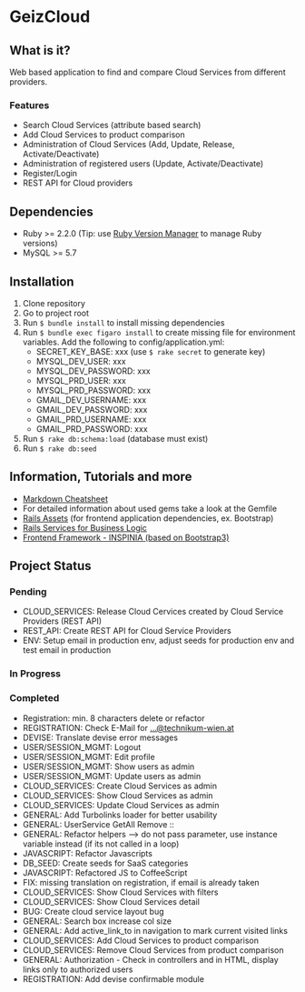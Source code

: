 # GeizCloud

## What is it?
Web based application to find and compare Cloud Services from different providers.

### Features
* Search Cloud Services (attribute based search)
* Add Cloud Services to product comparison
* Administration of Cloud Services (Add, Update, Release, Activate/Deactivate)
* Administration of registered users (Update, Activate/Deactivate)
* Register/Login
* REST API for Cloud providers

## Dependencies
- Ruby >= 2.2.0 (Tip: use [Ruby Version Manager](https://rvm.io) to manage Ruby versions)
- MySQL >= 5.7

## Installation
1. Clone repository
2. Go to project root
2. Run `$ bundle install` to install missing dependencies
3. Run `$ bundle exec figaro install` to create missing file for environment variables. Add the following to config/application.yml:
    - SECRET_KEY_BASE: xxx (use `$ rake secret` to generate key)
    - MYSQL_DEV_USER: xxx
    - MYSQL_DEV_PASSWORD: xxx
    - MYSQL_PRD_USER: xxx
    - MYSQL_PRD_PASSWORD: xxx
    - GMAIL_DEV_USERNAME: xxx
    - GMAIL_DEV_PASSWORD: xxx
    - GMAIL_PRD_USERNAME: xxx
    - GMAIL_PRD_PASSWORD: xxx
4. Run `$ rake db:schema:load` (database must exist)
5. Run `$ rake db:seed`

## Information, Tutorials and more
* [Markdown Cheatsheet](https://github.com/adam-p/markdown-here/wiki/Markdown-Cheatsheet#links)
* For detailed information about used gems take a look at the Gemfile
* [Rails Assets](http://rails-assets.org) (for frontend application dependencies, ex. Bootstrap)
* [Rails Services for Business Logic](http://adamniedzielski.github.io/blog/2014/11/25/my-take-on-services-in-rails/)
* [Frontend Framework - INSPINIA (based on Bootstrap3)](http://wrapbootstrap.com/preview/WB0R5L90S)

## Project Status
### Pending
* CLOUD_SERVICES: Release Cloud Cervices created by Cloud Service Providers (REST API)
* REST_API: Create REST API for Cloud Service Providers
* ENV: Setup email in production env, adjust seeds for production env and test email in production

### In Progress

### Completed
* Registration: min. 8 characters delete or refactor
* REGISTRATION: Check E-Mail for ...@technikum-wien.at
* DEVISE: Translate devise error messages
* USER/SESSION_MGMT: Logout
* USER/SESSION_MGMT: Edit profile
* USER/SESSION_MGMT: Show users as admin
* USER/SESSION_MGMT: Update users as admin
* CLOUD_SERVICES: Create Cloud Services as admin
* CLOUD_SERVICES: Show Cloud Services as admin
* CLOUD_SERVICES: Update Cloud Services as admin
* GENERAL: Add Turbolinks loader for better usability
* GENERAL: UserService GetAll Remove ::
* GENERAL: Refactor helpers --> do not pass parameter, use instance variable instead (if its not called in a loop)
* JAVASCRIPT: Refactor Javascripts
* DB_SEED: Create seeds for SaaS categories
* JAVASCRIPT: Refactored JS to CoffeeScript
* FIX: missing translation on registration, if email is already taken
* CLOUD_SERVICES: Show Cloud Services with filters
* CLOUD_SERVICES: Show Cloud Services detail
* BUG: Create cloud service layout bug
* GENERAL: Search box increase col size
* GENERAL: Add active_link_to in navigation to mark current visited links
* CLOUD_SERVICES: Add Cloud Services to product comparison
* CLOUD_SERVICES: Remove Cloud Services from product comparison
* GENERAL: Authorization - Check in controllers and in HTML, display links only to authorized users
* REGISTRATION: Add devise confirmable module